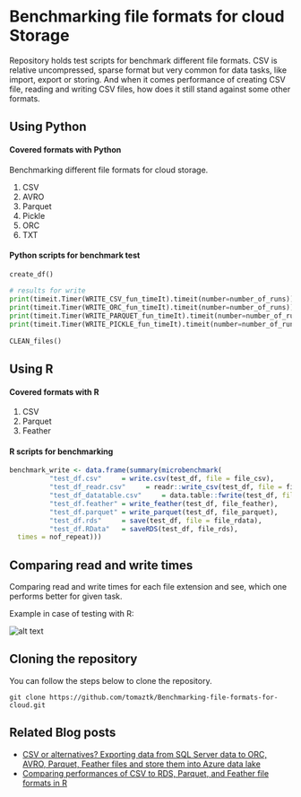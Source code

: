 # Benchmarking file formats for cloud Storage

Repository holds test scripts for benchmark different file formats. 
CSV is relative uncompressed, sparse format but very common for data tasks, like import, export or storing. And when it comes performance of creating CSV file, reading and writing CSV files, how does it still stand against some other formats.

## Using Python 

#### Covered formats with Python 
Benchmarking different file formats for cloud storage.
1. CSV
2. AVRO
3. Parquet
4. Pickle
5. ORC
6. TXT

#### Python scripts for benchmark test

```python
create_df()
 
# results for write
print(timeit.Timer(WRITE_CSV_fun_timeIt).timeit(number=number_of_runs))
print(timeit.Timer(WRITE_ORC_fun_timeIt).timeit(number=number_of_runs))
print(timeit.Timer(WRITE_PARQUET_fun_timeIt).timeit(number=number_of_runs))
print(timeit.Timer(WRITE_PICKLE_fun_timeIt).timeit(number=number_of_runs))
 
CLEAN_files()
```

## Using R  

#### Covered formats with R  
1. CSV
2. Parquet
3. Feather


#### R scripts for benchmarking

```R
benchmark_write <- data.frame(summary(microbenchmark(
          "test_df.csv"     = write.csv(test_df, file = file_csv),
          "test_df_readr.csv"     = readr::write_csv(test_df, file = file_csv_readr),
          "test_df_datatable.csv"     = data.table::fwrite(test_df, file = file_csv_datatable),
          "test_df.feather" = write_feather(test_df, file_feather),
          "test_df.parquet" = write_parquet(test_df, file_parquet),
          "test_df.rds"     = save(test_df, file = file_rdata),
          "test_df.RData"   = saveRDS(test_df, file_rds), 
  times = nof_repeat)))
```

## Comparing read and write times

Comparing read and write times for each file extension and see, which one performs better for given task. 

Example in case of testing with R:

![alt text](https://tomaztsql.files.wordpress.com/2022/05/plot_zoom_png.png "Benchmark with R")


## Cloning the repository
You can follow the steps below to clone the repository.
```
git clone https://github.com/tomaztk/Benchmarking-file-formats-for-cloud.git
```


## Related Blog posts

- [CSV or alternatives? Exporting data from SQL Server data to ORC, AVRO, Parquet, Feather files and store them into Azure data lake](https://tomaztsql.wordpress.com/2022/05/06/csv-or-alternatives-exporting-data-from-sql-server-data-to-orc-avro-parquet-feather-files-and-store-them-into-azure-data-lake/)
- [Comparing performances of CSV to RDS, Parquet, and Feather file formats in R](https://tomaztsql.wordpress.com/2022/05/08/comparing-performances-of-csv-to-rds-parquet-and-feather-data-types/)



